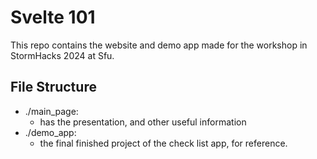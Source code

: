 
# Svelte 101
This repo contains the website and demo app made for the workshop in StormHacks 2024 at Sfu.

## File Structure

* ./main_page:
    + has the presentation, and other useful information
* ./demo_app:
    + the final finished project of the check list app, for reference.
